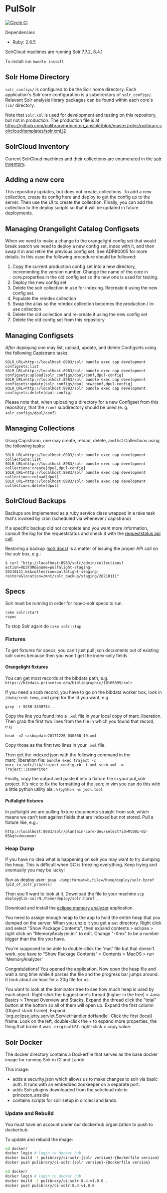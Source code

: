 # PulSolr

[![Circle CI](https://circleci.com/gh/pulibrary/pul_solr.svg?style=svg)](https://circleci.com/gh/pulibrary/pul_solr)

Dependencies

* Ruby: 2.6.5

SolrCloud machines are running Solr 7.7.2, 8.4.1

To install run `bundle install`

## Solr Home Directory

`solr_configs/` is configured to be the Solr home directory. Each application's Solr core configuration is a subdirectory of `solr_configs/`. Relevant Solr analysis library packages can be found within each core's `lib/` directory.

Note that `solr.xml` is used for development and testing on this repository, but not in production. The production file is at https://github.com/pulibrary/princeton_ansible/blob/master/roles/pulibrary.solrcloud/templates/solr.xml.j2

## SolrCloud Inventory

Current SolrCloud machines and their collections are enumerated in the [solr
inventory](https://docs.google.com/spreadsheets/d/118O7JeVEPaoVsCIxoWLdDTctcTCe4CGaHChjN6yorgc/edit#gid=0).

## Adding a new core

This repository updates, but does not create, collections. To add a new collection, create its config here and deploy to get the config up to the server. Then use the UI to create the collection. Finally, you can add the collection to the deploy scripts so that it will be updated in future deployments.

## Managing Orangelight Catalog Configsets

When we need to make a change to the orangelight config set that would break
search we need to deploy a new config set, index with it, and then swap it in
and retire the previous config set. See ADR#0005 for more details. In this case
the following procedure should be followed:

1. Copy the current production config set into a new directory, incrementing the
   version number. Change the name of the core in core.properties in the old
   config set so the new one is used for testing.
1. Deploy the new config set
1. Delete the solr collection in use for indexing. Recreate it using the new config set.
1. Populate the reindex collection
1. Swap the alias so the reindex collection becomes the production / in-use
   collection
1. Delete the old collection and re-create it using the new config set
1. Delete the old config set from this repository

## Managing Configsets

*After deploying* one may list, upload, update, and delete Configsets using the following Capistrano tasks:
```
SOLR_URL=http://localhost:8983/solr bundle exec cap development configsets:list
SOLR_URL=http://localhost:8983/solr bundle exec cap development configsets:upload[solr_configs/dpul/conf,dpul-config]
SOLR_URL=http://localhost:8983/solr bundle exec cap development configsets:update[solr_configs/dpul_new/conf,dpul-config]
SOLR_URL=http://localhost:8983/solr bundle exec cap development configsets:delete[dpul-config]
```

Please note that, when uploading a directory for a new Configset from this repository, that the `/conf` subdirectory should be used (e. g. `solr_configs/dpul/conf`)

## Managing Collections

Using Capistrano, one may create, reload, delete, and list Collections using the following tasks:
```
SOLR_URL=http://localhost:8983/solr bundle exec cap development collections:list
SOLR_URL=http://localhost:8983/solr bundle exec cap development collections:create[dpul,dpul-config]
SOLR_URL=http://localhost:8983/solr bundle exec cap development collections:reload[dpul]
SOLR_URL=http://localhost:8983/solr bundle exec cap development collections:delete[dpul]
```

## SolrCloud Backups

Backups are implemented as a ruby service class wrapped in a rake task that's invoked by cron (scheduled via whenever / capistrano)

If a specific backup did not complete and you want more information, consult the log for the requeststatus and check it with the [requeststatus api call](https://lucene.apache.org/solr/guide/8_4/collections-api.html#requeststatus).

Restoring a backup ([solr docs](https://lucene.apache.org/solr/guide/8_4/collection-management.html#restore)) is a matter of issuing the proper API call on the solr box, e.g.:

```
$ curl "http://localhost:8983/solr/admin/collections?action=RESTORE&name=pulfalight-staging-20210111.bk&collection=pulfalight-staging-restore&location=/mnt/solr_backup/staging/20210111"
```

## Specs

Solr must be running in order for rspec-solr specs to run.

```
rake solr:start
rspec
```

To stop Solr again do `rake solr:stop`

### Fixtures

To get fixtures for specs, you can't just pull json documents out of existing solr cores because then you won't get the index-only fields.

#### Orangelight fixtures

You can get most records at the bibdata path, e.g. `https://bibdata.princeton.edu/bibliographic/10166399/solr`

If you need a scsb record, you have to go on the bibdata worker box, look in `/data/scsb_temp`, and grep for the id you want, e.g.

`grep -r SCSB-3330744 .`

Copy the line you found into a `.xml` file in your local copy of marc_liberation. Then grab the first two lines from the file in which you found that record, e.g.

`head -n2 scsbupdate20171226_030300_19.xml`

Copy those as the first two lines in your `.xml` file.

Then get the indexed json with the following command in the marc_liberation file:
`bundle exec traject -c marc_to_solr/lib/traject_config.rb -t xml scsb.xml -w Traject::JsonWriter`

Finally, copy the output and paste it into a fixture file in your pul_solr project. It's nice to fix the formatting of the json; in vim you can do this with a little python utility ala `:%!python -m json.tool`

#### Pulfalight fixtures

In pulfalight we are pulling fixture documents straight from solr, which means
we can't test against fields that are indexed but not stored. Pull a fixture
like, e.g.:

```
http://localhost:8983/solr/plantain-core-dev/select?id=MC001-02-03&qt=document
```

### Heap Dump

If you have no idea what is happening on solr you may want to try dumping the
heap. This is difficult when GC is freezing everything. Keep trying and
eventually you may be lucky!

Run as deploy user:
`jmap -dump:format=b,file=/home/deploy/solr.hprof [pid_of_solr_process]`

Then you'll want to look at it. Download the file to your machine
`scp deploy@lib-solrN:/home/deploy/solr.hprof .`

Download and install the [eclipse memory analyzer](https://www.eclipse.org/mat/downloads.php) application.

You need to assign enough heap to the app to hold the entire heap that you
dumped on the server. When you unzip it you get a `mat` directory. Right click
and select "Show Package Contents", then expand contents > eclipse > right click
on "MemoryAnalyzer.ini" to edit. Change "-Xmx" to be a number bigger than the
file you have.

You're supposed to be able to double-click the 'mat' file but that doesn't work.
you have to "Show Package Contents" > Contents > MacOS > run 'MemoryAnalyzer'

Congratulations! You opened the application. Now open the heap file and wait a
long time while it parses the file and the progress bar jumps around. It took
about an hour for a 20g file for us.

You want to look at the dominator tree to see how much heap is used by each
object. Right-click the biggest one's thread (higher in the tree) > Java Basics > Thread Overview and Stacks. Expand the thread click the "total" button at the bottom so all of them will open up. Expand the first column (Object stack frame). Expand 'org.eclipse.jetty.servlet.ServletHandler.doHandle'. Click the first (local) frame. Look on the left, double-click the + to expand more properties, the thing that broke it was `_originalURI`. right-click > copy value.

## Solr Docker
The docker directory contains a Dockerfile that serves as the base docker image for running Solr in CI and Lando.

This image:
- adds a security.json which allows us to make changes to solr via basic auth. It runs with an embedded zookeeper on a separate port.
- adds Solr plugins downloaded from the solrcloud role in princeton_ansible
- contains scripts for solr setup in circleci and lando.

### Update and Rebuild

You must have an account under our dockerhub organization to push to dockerhub.

To update and rebuild the image:

```bash
cd docker/
docker login # login to docker hub
docker build -t pulibrary/ci-solr:{solr version}-{Dockerfile version} .
docker push pulibrary/ci-solr:{solr version}-{Dockerfile version}
```

```bash
cd docker/
docker login # login to docker hub
docker build -t pulibrary/ci-solr:8.4-v1.0.0 .
docker push pulibrary/ci-solr:8.4-v1.0.0
```
